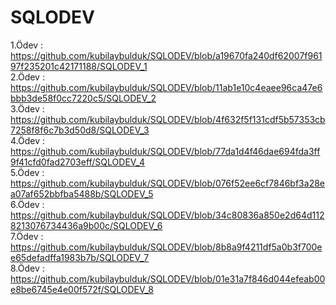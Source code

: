 # SQLODEV

1.Ödev : https://github.com/kubilaybulduk/SQLODEV/blob/a19670fa240df62007f96197f235201c42171188/SQLODEV_1      
2.Ödev : https://github.com/kubilaybulduk/SQLODEV/blob/11ab1e10c4eaee96ca47e6bbb3de58f0cc7220c5/SQLODEV_2  
3.Ödev : https://github.com/kubilaybulduk/SQLODEV/blob/4f632f5f131cdf5b57353cb7258f8f6c7b3d50d8/SQLODEV_3  
4.Ödev : https://github.com/kubilaybulduk/SQLODEV/blob/77da1d4f46dae694fda3ff9f41cfd0fad2703eff/SQLODEV_4  
5.Ödev : https://github.com/kubilaybulduk/SQLODEV/blob/076f52ee6cf7846bf3a28ea07af652bbfba5488b/SQLODEV_5  
6.Ödev : https://github.com/kubilaybulduk/SQLODEV/blob/34c80836a850e2d64d1128213076734436a9b00c/SQLODEV_6  
7.Ödev : https://github.com/kubilaybulduk/SQLODEV/blob/8b8a9f4211df5a0b3f700ee65defadffa1983b7b/SQLODEV_7  
8.Ödev : https://github.com/kubilaybulduk/SQLODEV/blob/01e31a7f846d044efeab00e8be6745e4e00f572f/SQLODEV_8
